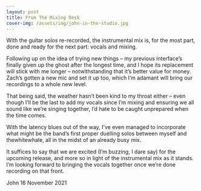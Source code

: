 ```yaml
---
layout: post
title: From The Mixing Desk
cover-img: /assets/img/john-in-the-studio.jpg
---
```


With the guitar solos re-recorded, the instrumental mix is, for the most part, done and ready for the next part: vocals and mixing.

Following up on the idea of trying new things – my previous interface’s finally given up the ghost after the longest time, and I hope its replacement will stick with me longer – notwithstanding that it’s better value for money. Zach’s gotten a new mic and set it up too, which I’m adamant will bring our recordings to a whole new level.

That being said, the weather hasn’t been kind to my throat either – even though I’ll be the last to add my vocals since I’m mixing and ensuring we all sound like we’re singing together, I’d hate to be caught unprepared when the time comes.  

With the latency blues out of the way, I’ve even managed to incorporate what might be the band’s first proper duelling solos between myself and thewhitewhale, all in the midst of an already busy mix. 

It suffices to say that we are excited (I’m buzzing, I dare say) for the upcoming release, and more so in light of the instrumental mix as it stands. I’m looking forward to bringing the vocals together once we’re done recording on that front.

John
16 November 2021
